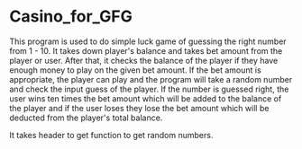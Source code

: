 # Casino_for_GFG

This program is used to do simple luck game of guessing the right number from 1 - 10. It takes down player's balance and takes bet amount from the player or user. 
After that, it checks the balance of the player if they have enough money to play on the given bet amount. If the bet amount is appropriate, the player can play
and the program will take a random number and check the input guess of the player. If the number is guessed right, the user wins ten times the bet amount
which will be added to the balance of the player and if the user loses they lose the bet amount which will be deducted from the player's total balance. 

It takes <cstdlib> header to get function to get random numbers.
